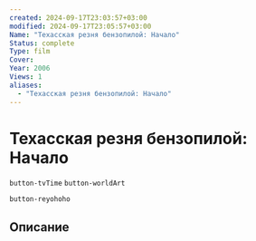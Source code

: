```yaml
---
created: 2024-09-17T23:03:57+03:00
modified: 2024-09-17T23:05:57+03:00
Name: "Техасская резня бензопилой: Начало"
Status: complete
Type: film
Cover: 
Year: 2006
Views: 1
aliases:
  - "Техасская резня бензопилой: Начало"
---
```


# Техасская резня бензопилой: Начало



`button-tvTime` `button-worldArt`

`button-reyohoho`


## Описание




